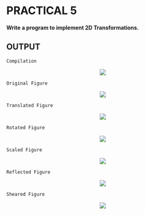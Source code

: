 # PRACTICAL 5
**Write a program to implement 2D Transformations.**

## OUTPUT
`Compilation`
<p align="center">
<img src="https://user-images.githubusercontent.com/68191677/235132488-5101b7b1-8fb8-4618-96f0-aabbe83ea983.png"  />
</p>

`Original Figure`
<p align="center">
<img src="https://user-images.githubusercontent.com/68191677/235132683-c030cfb8-88fb-4e19-ba6d-e29f18e258fa.png"  />
</p>

`Translated Figure`
<p align="center">
<img src="https://user-images.githubusercontent.com/68191677/235132922-1874366c-fdbb-40eb-b341-382418d31f48.png"  />
</p>

`Rotated Figure`
<p align="center">
<img src="https://user-images.githubusercontent.com/68191677/235133101-0d5de5a0-8e6f-4344-b03b-350a8ce15da0.png"  />
</p>

`Scaled Figure`
<p align="center">
<img src="https://user-images.githubusercontent.com/68191677/235134395-4b2f0be7-e300-4f71-93fd-cc45218330d2.png"  />
</p>

`Reflected Figure`
<p align="center">
<img src="https://user-images.githubusercontent.com/68191677/235134583-befd132b-6ea6-48ac-bfe0-0649c6981be9.png"  />
</p>

`Sheared Figure`
<p align="center">
<img src="https://user-images.githubusercontent.com/68191677/235134961-e0c77ecc-a46b-47d9-8acc-c79031b77ca4.png"  />
</p>